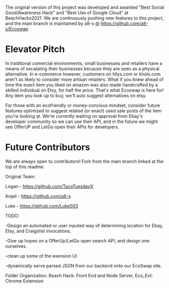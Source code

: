 The original version of this project was developed and awarded "Best Social Good/Awareness Hack" and "Best Use of Google Cloud" at BeachHacks2021. We are continuously pushing new features to this project, and the main branch is maintained by a8-s @ https://github.com/a8-s/Ecoswap

# Elevator Pitch  
In traditional comercial environments, small businesses and retailers have a means of escalating their businesses because they are seen as a physical alternative. In e-commerce however, customers on tillys.com or khols.com aren't as likely to consider more artisan retailers. What if you knew ahead of time the exact item you liked on amazon was also made handcrafted by a skilled individual on Etsy, for half the price. That's what Ecoswap is here for! Any item you look up to buy, we'll auto suggest alternatives on etsy.

For those with an ecofriendly or money-concious mindset, consider future features optimized to suggest related (or exact) used sale posts of the item you're looking at. We're currently waiting on approval from Ebay's developer community so we can use their API, and in the future we might see OfferUP and LetGo open their APIs for developers.

# Future Contributors
We are always open to contributors! Fork from the main branch linked at the top of this readme. 

Original Team:

Logan - https://github.com/TacoTuesdayX

Anjali - https://github.com/a8-s

Luke - https://github.com/Luke503

TODO:

-Design an automated or user inputed way of determining location for Ebay, Etsy, and Craigslist invocations. 

-Give up hopes on a OfferUp/LetGo open search API, and design one ourselves.

-clean up some of the exension UI

-dynamically serve parsed JSON from our backend onto our EcoSwap site.

Folder Organization:  Beach Hack: Front End and Node Server, Eco_Ext: Chrome Extension 
